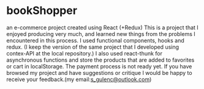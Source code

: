 # bookShopper
an e-commerce project created using React (+Redux)
This is a project that I enjoyed producing very much, and learned new things from the problems I encountered in this process.
I used functional components, hooks and redux. (I keep the version of the same project that I developed using contex-API at the local repository.)
I also used react-thunk for asynchronous functions and store the products that are added to favorites or cart in localStorage.
The payment process is not ready yet.
If you have browsed my project and have suggestions or critique I would be happy to receive your feedback.(my email:s_gulenc@outlook.com)
